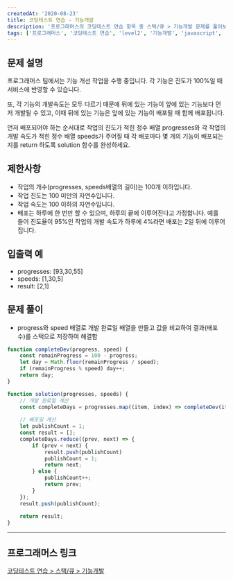 ```yaml
---
createdAt: '2020-08-23'
title: 코딩테스트 연습 - 기능개발
description: '프로그래머스의 코딩테스트 연습 항목 중 스택/큐 > 기능개발 문제를 풀어보았다.'
tags: ['프로그래머스', '코딩테스트 연습', 'level2', '기능개발', 'javascript', '스택/큐']
---
```


## 문제 설명 

프로그래머스 팀에서는 기능 개선 작업을 수행 중입니다. 각 기능은 진도가 100%일 때 서비스에 반영할 수 있습니다.

또, 각 기능의 개발속도는 모두 다르기 때문에 뒤에 있는 기능이 앞에 있는 기능보다 먼저 개발될 수 있고, 이때 뒤에 있는 기능은 앞에 있는 기능이 배포될 때 함께 배포됩니다.

먼저 배포되어야 하는 순서대로 작업의 진도가 적힌 정수 배열 progresses와 각 작업의 개발 속도가 적힌 정수 배열 speeds가 주어질 때 각 배포마다 몇 개의 기능이 배포되는지를 return 하도록 solution 함수를 완성하세요.

## 제한사항
- 작업의 개수(progresses, speeds배열의 길이)는 100개 이하입니다.
- 작업 진도는 100 미만의 자연수입니다.
- 작업 속도는 100 이하의 자연수입니다.
- 배포는 하루에 한 번만 할 수 있으며, 하루의 끝에 이루어진다고 가정합니다. 예를 들어 진도율이 95%인 작업의 개발 속도가 하루에 4%라면 배포는 2일 뒤에 이루어집니다.

## 입출력 예
- progresses: [93,30,55]
- speeds: [1,30,5]
- result: [2,1]

## 문제 풀이
- progress와 speed 배열로 개발 완료일 배열을 만들고 값을 비교하여 결과(배포 수)를 스택으로 저장하여 해결함

```javascript
function completeDev(progress, speed) {
    const remainProgress = 100 - progress;
    let day = Math.floor(remainProgress / speed);
    if (remainProgress % speed) day++;
    return day;
}

function solution(progresses, speeds) {
    // 개발 완료일 계산
    const completeDays = progresses.map((item, index) => completeDev(item, speeds[index]));
    
    // 배포일 계산
    let publishCount = 1;
    const result = [];
    completeDays.reduce((prev, next) => {
        if (prev < next) {
            result.push(publishCount) 
            publishCount = 1;
            return next;
        } else {
            publishCount++;
            return prev;
        }
    });
    result.push(publishCount);
    
    return result;
}
```  

---

## 프로그래머스 링크
<a href="https://programmers.co.kr/learn/courses/30/lessons/42586" target="_blank">코딩테스트 연습 > 스택/큐 > 기능개발</a>
